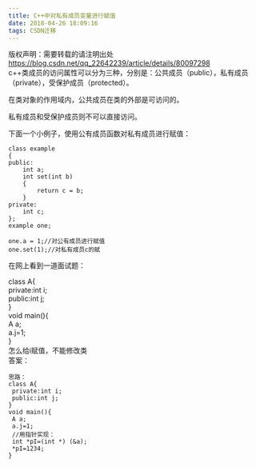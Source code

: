 ```yaml
---
title: C++中对私有成员变量进行赋值
date: 2018-04-26 18:09:16
tags: CSDN迁移
---
```

 版权声明：需要转载的请注明出处 https://blog.csdn.net/qq_22642239/article/details/80097298   
   c++类成员的访问属性可以分为三种，分别是：公共成员（public），私有成员（private），受保护成员（protected）。

在类对象的作用域内，公共成员在类的外部是可访问的。

私有成员和受保护成员则不可以直接访问。

下面一个小例子，使用公有成员函数对私有成员进行赋值：


```
class example
{
public:
	int a;
	int set(int b)
	{
		return c = b;
	}
private:
	int c;
};
example one;

one.a = 1;//对公有成员进行赋值
one.set(1);//对私有成员c的赋
```


在网上看到一道面试题：



class A{  
private:int i;  
public:int j;  
}  
void main(){  
A a;  
a.j=1;  
}  
怎么给i赋值，不能修改类  
答案：  

```
思路：  
class A{  
 private:int i;  
 public:int j;  
}  
void main(){  
 A a;  
 a.j=1;  
 //用指针实现：  
 int *pI=(int *) (&a);  
 *pI=1234;  
}
```


  
   
 